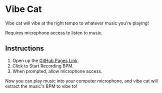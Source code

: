# Vibe Cat
Vibe cat will vibe at the right tempo to whatever music you're playing! 

Requires microphone access to listen to music.

## Instructions
1. Open up the [GitHub Pages Link](https://thisjustin123.github.io/vibe-cat/).
2. Click to Start Recording BPM.
3. When prompted, allow microphone access.

Now you can play music into your computer microphone, and vibe cat will extract
the music's BPM to vibe to!

